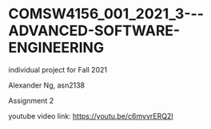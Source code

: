 # COMSW4156_001_2021_3---ADVANCED-SOFTWARE-ENGINEERING
individual project for Fall 2021

Alexander Ng, asn2138

Assignment 2

youtube video link: https://youtu.be/c6myvrERQ2I



